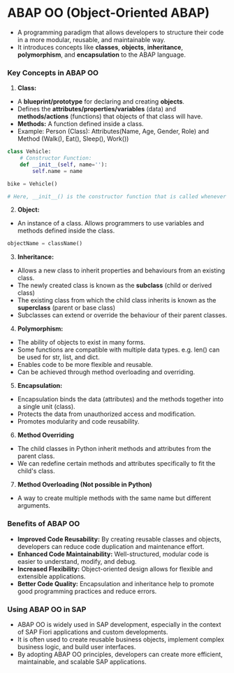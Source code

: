 # ABAP OO (Object-Oriented ABAP)  
- A programming paradigm that allows developers to structure their code in a more modular, reusable, and maintainable way.
- It introduces concepts like **classes**, **objects**, **inheritance**, **polymorphism**, and **encapsulation** to the ABAP language.

### Key Concepts in ABAP OO

1. **Class:**
- A **blueprint/prototype** for declaring and creating **objects**.
- Defines the **attributes/properties/variables** (data) and **methods/actions** (functions) that objects of that class will have.
- **Methods:** A function defined inside a class.
- Example: Person (Class): Attributes(Name, Age, Gender, Role) and Method (Walk(), Eat(), Sleep(), Work())

```python
class Vehicle:
    # Constructor Function:
    def __init__(self, name=''):
        self.name = name

bike = Vehicle()

# Here, __init__() is the constructor function that is called whenever a new object of that class is instantiated.
```

2. **Object:**
- An instance of a class. Allows programmers to use variables and methods defined inside the class.

```python
objectName = className()
```

3. **Inheritance:**
- Allows a new class to inherit properties and behaviours from an existing class.
- The newly created class is known as the **subclass** (child or derived class)
- The existing class from which the child class inherits is known as the **superclass** (parent or base class)
- Subclasses can extend or override the behaviour of their parent classes.

4. **Polymorphism:**
- The ability of objects to exist in many forms.
- Some functions are compatible with multiple data types. e.g. len() can be used for str, list, and dict.
- Enables code to be more flexible and reusable.
- Can be achieved through method overloading and overriding.

5. **Encapsulation:**
- Encapsulation binds the data (attributes) and the methods together into a single unit (class).
- Protects the data from unauthorized access and modification.
- Promotes modularity and code reusability.

6. **Method Overriding**
- The child classes in Python inherit methods and attributes from the parent class.
- We can redefine certain methods and attributes specifically to fit the child's class.

7. **Method Overloading (Not possible in Python)** 
- A way to create multiple methods with the same name but different arguments.

### Benefits of ABAP OO
- **Improved Code Reusability:** By creating reusable classes and objects, developers can reduce code duplication and maintenance effort.
- **Enhanced Code Maintainability:** Well-structured, modular code is easier to understand, modify, and debug.
- **Increased Flexibility:** Object-oriented design allows for flexible and extensible applications.
- **Better Code Quality:** Encapsulation and inheritance help to promote good programming practices and reduce errors.

### Using ABAP OO in SAP
- ABAP OO is widely used in SAP development, especially in the context of SAP Fiori applications and custom developments.
- It is often used to create reusable business objects, implement complex business logic, and build user interfaces.
- By adopting ABAP OO principles, developers can create more efficient, maintainable, and scalable SAP applications.
